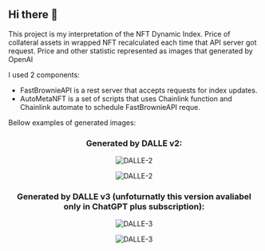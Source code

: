 ## Hi there 👋

This project is my interpretation of the NFT Dynamic Index.
Price of collateral assets in wrapped NFT recalculated each time that API server got request. Price and other statistic represented as images that generated by OpenAI

I used 2 components:

* FastBrownieAPI is a rest server that accepts requests for index updates.
* AutoMetaNFT is a set of scripts that uses Chainlink function and Chainlink automate to schedule FastBrownieAPI reque.

Bellow examples of generated images:  
<p align="center">
  <h3 align="center">Generated by DALLE v2:</h3>
</p>

<p align="center">
  <img src="https://salmon-bitter-gull-231.mypinata.cloud/ipfs/Qmdw1hSL6j2uJRM2sSw9B4FKcm2WsnyVgEAzAK3HMbEwmX" alt="DALLE-2">
</p>
<p align="center">
  <img src="https://salmon-bitter-gull-231.mypinata.cloud/ipfs/QmYM5ayifH1vietH8BXCbjWydsmVWJQbEewhWNHhPXw5qV" alt="DALLE-2">
</p>

<p align="center">
<h3 align="center">Generated by DALLE v3 (unfoturnatly this version avaliabel only in ChatGPT plus subscription):</h3>  
</p>
<p align="center">
  <img src="https://salmon-bitter-gull-231.mypinata.cloud/ipfs/Qmc91Uqj6LUSyrHMSLvFpVyZbwfkVVJp6y6MZ3QskW9x2C?filename=index-DALLe-3-1_resized.png" alt="DALLE-3">
</p>
<p align="center">
  <img src="https://salmon-bitter-gull-231.mypinata.cloud/ipfs/QmPd2Qm6bnmiNAgBWY29XzNTX11Dp4C9JRtrug7B5ipWCn" alt="DALLE-3">
</p>

